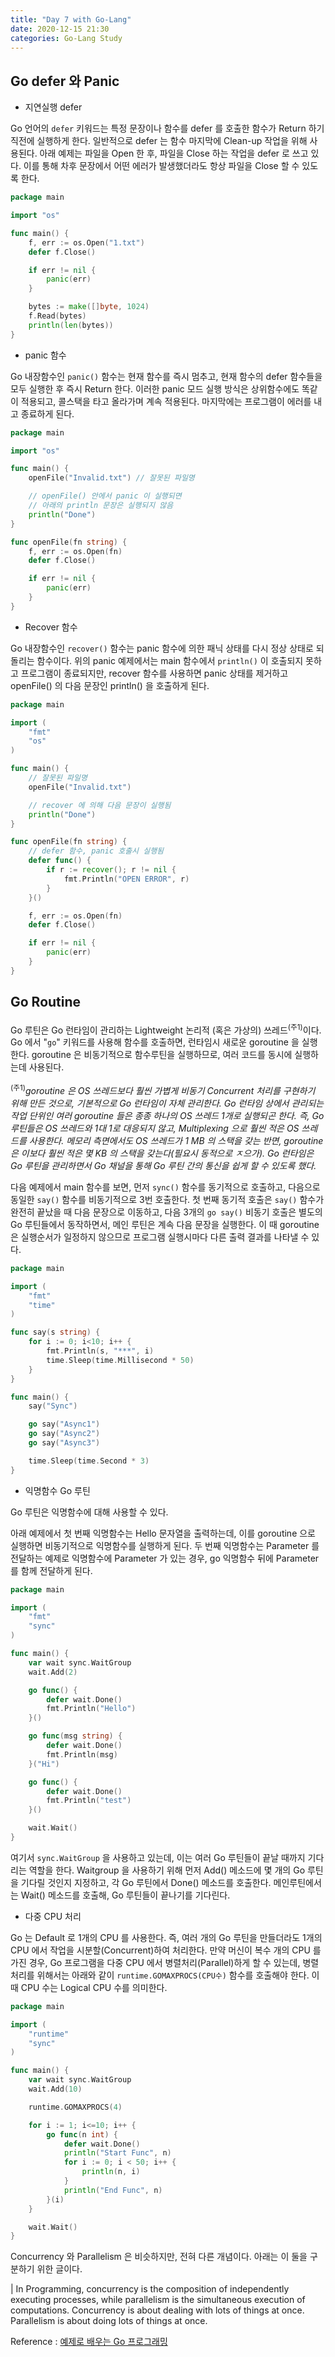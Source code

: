 ```yaml
---
title: "Day 7 with Go-Lang"
date: 2020-12-15 21:30
categories: Go-Lang Study
---
```


## Go defer 와 Panic

- 지연실행 defer

Go 언어의 `defer` 키워드는 특정 문장이나 함수를 defer 를 호출한 함수가 Return 하기 직전에 실행하게 한다. 일반적으로 defer 는 함수 마지막에 Clean-up 작업을 위해 사용된다. 아래 예제는 파일을 Open 한 후, 파일을 Close 하는 작업을 defer 로 쓰고 있다. 이를 통해 차후 문장에서 어떤 에러가 발생했더라도 항상 파일을 Close 할 수 있도록 한다.

```go
package main

import "os"

func main() {
	f, err := os.Open("1.txt")
	defer f.Close()

	if err != nil {
		panic(err)
	}

	bytes := make([]byte, 1024)
	f.Read(bytes)
	println(len(bytes))
}
```

- panic 함수

Go 내장함수인 `panic()` 함수는 현재 함수를 즉시 멈추고, 현재 함수의 defer 함수들을 모두 실행한 후 즉시 Return 한다. 이러한 panic 모드 실행 방식은 상위함수에도 똑같이 적용되고, 콜스택을 타고 올라가며 계속 적용된다. 마지막에는 프로그램이 에러를 내고 종료하게 된다.

```go
package main

import "os"

func main() {
	openFile("Invalid.txt") // 잘못된 파일명

	// openFile() 안에서 panic 이 실행되면
	// 아래의 println 문장은 실행되지 않음
	println("Done")
}

func openFile(fn string) {
	f, err := os.Open(fn)
	defer f.Close()

	if err != nil {
		panic(err)
	}
}
```

- Recover 함수

Go 내장함수인 `recover()` 함수는 panic 함수에 의한 패닉 상태를 다시 정상 상태로 되돌리는 함수이다. 위의 panic 예제에서는 main 함수에서 `println()` 이 호출되지 못하고 프로그램이 종료되지만, recover 함수를 사용하면 panic 상태를 제거하고 openFile() 의 다음 문장인 println() 을 호출하게 된다.

```go
package main

import (
	"fmt"
	"os"
)

func main() {
	// 잘못된 파일명
	openFile("Invalid.txt")

	// recover 에 의해 다음 문장이 실행됨
	println("Done")
}

func openFile(fn string) {
	// defer 함수, panic 호출시 실행됨
	defer func() {
		if r := recover(); r != nil {
			fmt.Println("OPEN ERROR", r)
		}
	}()

	f, err := os.Open(fn)
	defer f.Close()

	if err != nil {
		panic(err)
	}
}
```

## Go Routine

Go 루틴은 Go 런타임이 관리하는 Lightweight 논리적 (혹은 가상의) 쓰레드<sup>(주1)</sup>이다. Go 에서 "`go`" 키워드를 사용해 함수를 호출하면, 런타임시 새로운 goroutine 을 실행한다. goroutine 은 비동기적으로 함수루틴을 실행하므로, 여러 코드를 동시에 실행하는데 사용된다.

<sup>(주1)</sup>*goroutine 은 OS 쓰레드보다 훨씬 가볍게 비동기 Concurrent 처리를 구현하기 위해 만든 것으로, 기본적으로 Go 런타임이 자체 관리한다. Go 런타임 상에서 관리되는 작업 단위인 여러 goroutine 들은 종종 하나의 OS 쓰레드 1개로 실행되곤 한다. 즉, Go 루틴들은 OS 쓰레드와 1대 1로 대응되지 않고, Multiplexing 으로 훨씬 적은 OS 쓰레드를 사용한다. 메모리 측면에서도 OS 쓰레드가 1 MB 의 스택을 갖는 반면, goroutine 은 이보다 훨씬 적은 몇 KB 의 스택을 갖는다(필요시 동적으로 ㅈ으가). Go 런타임은 Go 루틴을 관리하면서 Go 채널을 통해 Go 루틴 간의 통신을 쉽게 할 수 있도록 했다.*

다음 예제에서 main 함수를 보면, 먼저 `sync()` 함수를 동기적으로 호출하고, 다음으로 동일한 `say()` 함수를 비동기적으로 3번 호출한다. 첫 번째 동기적 호출은 `say()` 함수가 완전히 끝났을 때 다음 문장으로 이동하고, 다음 3개의 `go say()` 비동기 호출은 별도의 Go 루틴들에서 동작하면서, 메인 루틴은 계속 다음 문장을 실행한다. 이 때 goroutine 은 실행순서가 일정하지 않으므로 프로그램 실행시마다 다른 출력 결과를 나타낼 수 있다.

```go
package main

import (
	"fmt"
	"time"
)

func say(s string) {
	for i := 0; i<10; i++ {
		fmt.Println(s, "***", i)
		time.Sleep(time.Millisecond * 50)
	}
}

func main() {
	say("Sync")

	go say("Async1")
	go say("Async2")
	go say("Async3")

	time.Sleep(time.Second * 3)
}
```

- 익명함수 Go 루틴

Go 루틴은 익명함수에 대해 사용할 수 있다.

아래 예제에서 첫 번째 익명함수는 Hello 문자열을 출력하는데, 이를 goroutine 으로 실행하면 비동기적으로 익명함수를 실행하게 된다. 두 번째 익명함수는 Parameter 를 전달하는 예제로 익명함수에 Parameter 가 있는 경우, go 익명함수 뒤에 Parameter 를 함께 전달하게 된다.

```go
package main

import (
	"fmt"
	"sync"
)

func main() {
	var wait sync.WaitGroup
	wait.Add(2)

	go func() {
		defer wait.Done()
		fmt.Println("Hello")
	}()

	go func(msg string) {
		defer wait.Done()
		fmt.Println(msg)
	}("Hi")

	go func() {
		defer wait.Done()
		fmt.Println("test")
	}()

	wait.Wait()
}
```

여기서 `sync.WaitGroup` 을 사용하고 있는데, 이는 여러 Go 루틴들이 끝날 때까지 기다리는 역할을 한다. Waitgroup 을 사용하기 위해 먼저 Add() 메소드에 몇 개의 Go 루틴을 기다릴 것인지 지정하고, 각 Go 루틴에서 Done() 메소드를 호출한다. 메인루틴에서는 Wait() 메소드를 호출해, Go 루틴들이 끝나기를 기다린다.

- 다중 CPU 처리

Go 는 Default 로 1개의 CPU 를 사용한다. 즉, 여러 개의 Go 루틴을 만들더라도 1개의 CPU 에서 작업을 시분할(Concurrent)하여 처리한다. 만약 머신이 복수 개의 CPU 를 가진 경우, Go 프로그램을 다중 CPU 에서 병렬처리(Parallel)하게 할 수 있는데, 병렬처리를 위해서는 아래와 같이 `runtime.GOMAXPROCS(CPU수)` 함수를 호출해야 한다. 이 때 CPU 수는 Logical CPU 수를 의미한다.

```go
package main

import (
	"runtime"
	"sync"
)

func main() {
	var wait sync.WaitGroup
	wait.Add(10)

	runtime.GOMAXPROCS(4)

	for i := 1; i<=10; i++ {
		go func(n int) {
			defer wait.Done()
			println("Start Func", n)
			for i := 0; i < 50; i++ {
				println(n, i)
			}
			println("End Func", n)
		}(i)
	}

	wait.Wait()
}
```

Concurrency 와 Parallelism 은 비슷하지만, 전혀 다른 개념이다. 아래는 이 둘을 구분하기 위한 글이다.

| In Programming, concurrency is the composition of independently executing processes, while parallelism is the simultaneous execution of computations. Concurrency is about dealing with lots of things at once. Parallelism is about doing lots of things at once.

Reference : [예제로 배우는 Go 프로그래밍][예제로-배우는-Go-프로그래밍]

[예제로-배우는-Go-프로그래밍]: http://golang.site/
